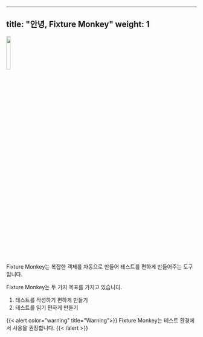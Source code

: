 
---
title: "안녕, Fixture Monkey"
weight: 1
---
<img src="../../../images/fixture-monkey.png" width="15%"/>

Fixture Monkey는 복잡한 객체를 자동으로 만들어 테스트를 편하게 만들어주는 도구입니다.

Fixture Monkey는 두 가지 목표를 가지고 있습니다.
1. 테스트를 작성하기 편하게 만들기
2. 테스트를 읽기 편하게 만들기

{{< alert color="warning" title="Warning">}}
Fixture Monkey는 테스트 환경에서 사용을 권장합니다.
{{< /alert >}}
